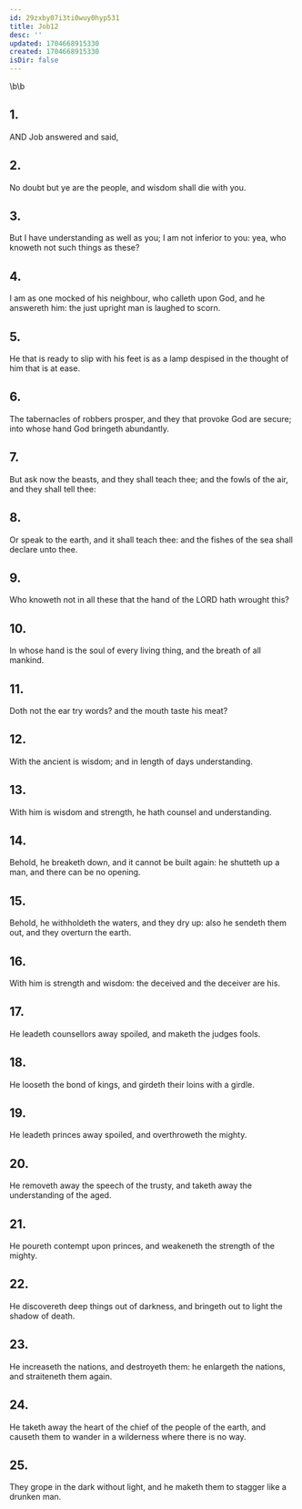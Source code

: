 ```yaml
---
id: 29zxby07i3ti0wuy0hyp531
title: Job12
desc: ''
updated: 1704668915330
created: 1704668915330
isDir: false
---
```

\b\b
## 1.
AND Job answered and said,
## 2.
No doubt but ye are the people, and wisdom shall die with you.
## 3.
But I have understanding as well as you; I am not inferior to you: yea, who knoweth not such things as these?
## 4.
I am as one mocked of his neighbour, who calleth upon God, and he answereth him: the just upright man is laughed to scorn.
## 5.
He that is ready to slip with his feet is as a lamp despised in the thought of him that is at ease.
## 6.
The tabernacles of robbers prosper, and they that provoke God are secure; into whose hand God bringeth abundantly.
## 7.
But ask now the beasts, and they shall teach thee; and the fowls of the air, and they shall tell thee:
## 8.
Or speak to the earth, and it shall teach thee: and the fishes of the sea shall declare unto thee.
## 9.
Who knoweth not in all these that the hand of the LORD hath wrought this?
## 10.
In whose hand is the soul of every living thing, and the breath of all mankind.
## 11.
Doth not the ear try words?  and the mouth taste his meat?
## 12.
With the ancient is wisdom; and in length of days understanding.
## 13.
With him is wisdom and strength, he hath counsel and understanding.
## 14.
Behold, he breaketh down, and it cannot be built again: he shutteth up a man, and there can be no opening.
## 15.
Behold, he withholdeth the waters, and they dry up: also he sendeth them out, and they overturn the earth.
## 16.
With him is strength and wisdom: the deceived and the deceiver are his.
## 17.
He leadeth counsellors away spoiled, and maketh the judges fools.
## 18.
He looseth the bond of kings, and girdeth their loins with a girdle.
## 19.
He leadeth princes away spoiled, and overthroweth the mighty.
## 20.
He removeth away the speech of the trusty, and taketh away the understanding of the aged.
## 21.
He poureth contempt upon princes, and weakeneth the strength of the mighty.
## 22.
He discovereth deep things out of darkness, and bringeth out to light the shadow of death.
## 23.
He increaseth the nations, and destroyeth them: he enlargeth the nations, and straiteneth them again.
## 24.
He taketh away the heart of the chief of the people of the earth, and causeth them to wander in a wilderness where there is no way.
## 25.
They grope in the dark without light, and he maketh them to stagger like a drunken man.
